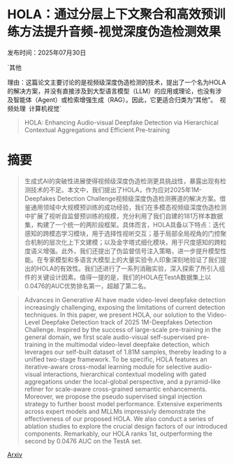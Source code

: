 # HOLA：通过分层上下文聚合和高效预训练方法提升音频-视觉深度伪造检测效果

发布时间：2025年07月30日

`其他

理由：这篇论文主要讨论的是视频级深度伪造检测的技术，提出了一个名为HOLA的解决方案，并没有直接涉及到大型语言模型（LLM）的应用或理论，也没有涉及智能体（Agent）或检索增强生成（RAG）。因此，它更适合归类为“其他”。` `视频处理` `计算机视觉`

> HOLA: Enhancing Audio-visual Deepfake Detection via Hierarchical Contextual Aggregations and Efficient Pre-training

# 摘要

> 生成式AI的突破性进展使得视频级深度伪造检测更具挑战性，暴露出现有检测技术的不足。本文中，我们提出了HOLA，作为应对2025年1M-Deepfakes Detection Challenge视频级深度伪造检测赛道的解决方案。借鉴通用领域中大规模预训练的成功经验，我们在多模态视频级深度伪造检测中扩展了视听自监督预训练的规模，充分利用了我们自建的181万样本数据集，构建了一个统一的两阶段框架。具体而言，HOLA具备以下特点：迭代感知的跨模态学习模块，用于选择性视听交互；基于局部全局视角的门控聚合机制的层次化上下文建模；以及金字塔式细化模块，用于尺度感知的跨粒度语义增强。此外，我们还提出了伪监督信号注入策略，进一步提升模型性能。在专家模型和多语言大模型上的大量实验令人印象深刻地验证了我们提出的HOLA的有效性。我们还进行了一系列消融实验，深入探索了所引入组件的关键设计因素。值得一提的是，我们的HOLA在TestA数据集上以0.0476的AUC优势排名第一，超越了第二名。

> Advances in Generative AI have made video-level deepfake detection increasingly challenging, exposing the limitations of current detection techniques. In this paper, we present HOLA, our solution to the Video-Level Deepfake Detection track of 2025 1M-Deepfakes Detection Challenge. Inspired by the success of large-scale pre-training in the general domain, we first scale audio-visual self-supervised pre-training in the multimodal video-level deepfake detection, which leverages our self-built dataset of 1.81M samples, thereby leading to a unified two-stage framework. To be specific, HOLA features an iterative-aware cross-modal learning module for selective audio-visual interactions, hierarchical contextual modeling with gated aggregations under the local-global perspective, and a pyramid-like refiner for scale-aware cross-grained semantic enhancements. Moreover, we propose the pseudo supervised singal injection strategy to further boost model performance. Extensive experiments across expert models and MLLMs impressivly demonstrate the effectiveness of our proposed HOLA. We also conduct a series of ablation studies to explore the crucial design factors of our introduced components. Remarkably, our HOLA ranks 1st, outperforming the second by 0.0476 AUC on the TestA set.

[Arxiv](https://arxiv.org/abs/2507.22781)